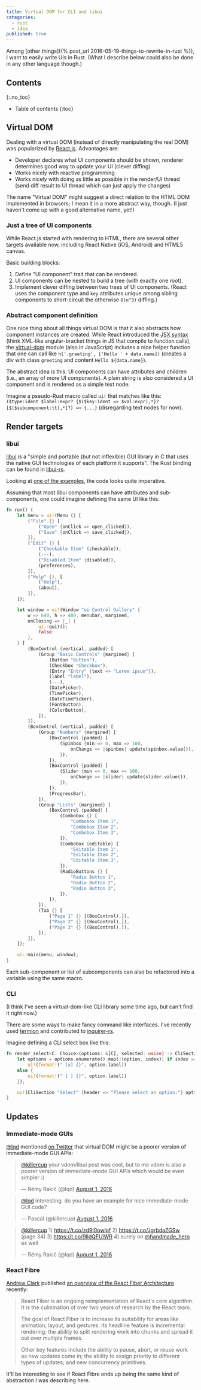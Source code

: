 ```yaml
---
title: Virtual DOM for CLI and libui
categories:
  - rust
  - idea
published: true
---
```


Among [other things]({% post_url 2016-05-19-things-to-rewrite-in-rust %}), I want to easily write UIs in Rust. (What I describe below could also be done in any other language though.)

## Contents
{:.no_toc}

* Table of contents
{:toc}

## Virtual DOM

Dealing with a virtual DOM (instead of directly manipulating the real DOM) was popularized by [React.js](https://facebook.github.io/react/). Advantages are:

- Developer declares what UI components should be shown, renderer determines good way to update your UI (clever diffing)
- Works nicely with reactive programming
- Works nicely with doing as little as possible in the render/UI thread (send diff result to UI thread which can just apply the changes)

The name "Virtual DOM" might suggest a direct relation to the HTML DOM implemented in browsers; I mean it in a more abstract way, though. (I just haven't come up with a good alternative name, yet!)

### Just a tree of UI components

While React.js started with rendering to HTML, there are several other targets available now, including React Native (iOS, Android) and HTML5 canvas.

Basic building blocks:

1. Define "UI component" trait that can be rendered.
2. UI components can be nested to build a tree (with exactly one root).
3. Implement clever diffing between two trees of UI components. (React uses the component type and `key` attributes unique among sibling components to short-circuit the otherwise `O(n^3)` diffing.)

### Abstract component definition

One nice thing about all things virtual DOM is that it also abstracts how component instances are created. While React introduced the [JSX syntax](https://facebook.github.io/jsx/) (think XML-like angular-bracket things in JS that compile to function calls), the [virtual-dom](https://www.npmjs.com/package/virtual-dom) module (also in JavaScript) includes a nice helper function that one can call like `h('.greeting', ['Hello ' + data.name])` (creates a div with class `greeting` and content `Hello ${data.name}`).

The abstract idea is this: UI components can have attributes and children (i.e., an array of more UI components). A plain string is also considered a UI component and is rendered as a simple text node.

Imagine a pseudo-Rust macro called `ui!` that matches like this: `($type:ident $label:expr? {$($key:ident => $val:expr),*}? [$($subcomponent:tt),*]?) => {...}` (disregarding text nodes for now).

## Render targets

### libui

[libui](https://github.com/andlabs/libui) is a "simple and portable (but not inflexible) GUI library in C that uses the native GUI technologies of each platform it supports". The Rust binding can be found in [libui-rs](https://github.com/pcwalton/libui-rs).

Looking at [one of the examples](https://github.com/pcwalton/libui-rs/blob/13299d28f69f8009be8e08e453a9b0024f153a60/ui/examples/controlgallery.rs), the code looks quite imperative.

Assuming that most libui components can have attributes and sub-components, one could imagine defining the same UI like this:

```rust
fn run() {
    let menu = ui!(Menu {} [
        ("File" {} [
            ("Open" {onClick => open_clicked}),
            ("Save" {onClick => save_clicked}),
        ]),
        ("Edit" {} [
            ("Checkable Item" {checkable}),
            (---),
            ("Disabled Item" {disabled}),
            (preferences),
        ]), 
        ("Help" {}, [
            ("Help"),
            (about),
        ]),
    ]);

    let window = ui!(Window "ui Control Gallery" {
        w => 640, h => 480, menubar, margined,
        onClosing => |_| {
            ui::quit();
            false
        },
    } [
        (BoxControl {vertical, padded} [
            (Group "Basic Controls" {margined} [
                (Button "Button"),
                (Checkbox "Checkbox"),
                (Entry "Entry" {text => "Lorem ipsum"}),
                (label "label"),
                (---),
                (DatePicker),
                (TimePicker),
                (DateTimePicker),
                (FontButton),
                (ColorButton),
            ]),
        ]),
        (BoxControl {vertical, padded} [
            (Group "Numbers" {margined} [
                (BoxControl {padded} [
                    (Spinbox {min => 0, max => 100,
                        onChange => |spinbox| update(spinbox.value()),
                    }),
                ]),
                (BoxControl {padded} [
                    (Slider {min => 0, max => 100,
                        onChange => |slider| update(slider.value()),
                    }),
                ]),
                (ProgressBar),
            ]),
            (Group "Lists" {margined} [
                (BoxControl {padded} [
                    (Combobox {} [
                        "Combobox Item 1",
                        "Combobox Item 2",
                        "Combobox Item 3",
                    ]),
                    (Combobox {editable} [
                        "Editable Item 1",
                        "Editable Item 2",
                        "Editable Item 3",
                    ]),
                    (RadioButtons {} [
                        "Radio Button 1",
                        "Radio Button 2",
                        "Radio Button 3",
                    ]),
                ]),
            ]),
            (Tab {} [
                ("Page 1" {} [(BoxControl),]),
                ("Page 2" {} [(BoxControl),]),
                ("Page 3" {} [(BoxControl),]),
            ]),
        ]),
    ]);

    ui::main(menu, window);
}
```

Each sub-component or list of subcomponents can also be refactored into a variable using the same macro.

### CLI

(I think I've seen a virtual-dom-like CLI library some time ago, but can't find it right now.)

There are some ways to make fancy command like interfaces. I've recently used [termion](https://github.com/ticki/termion) and contributed to [inquirer-rs](https://github.com/Munksgaard/inquirer-rs).

Imagine defining a CLI select box like this:

```rust
fn render_select<C: Choice>(options: &[C], selected: usize) -> CliSection {
    let options = options.enumerate().map(|(option, index)| if index == selected {
        ui!(format!(" [x] {}", option.label))
    else {
        ui!(format!(" [ ] {}", option.label))
    });

    ui!(CliSection "Select" {header => "Please select an option:"} options)
}
```

## Updates

### Immediate-mode GUIs

[@lqd](https://twitter.com/lqd) mentioned [on Twitter](https://twitter.com/lqd/status/760223190182465538) that virtual DOM might be a poorer version of immediate-mode GUI APIs:

<blockquote class="twitter-tweet" data-lang="en"><p lang="en" dir="ltr"><a href="https://twitter.com/killercup">@killercup</a> your vdom/libui post was cool, but to me vdom is also a poorer version of immediate-mode GUI APIs which would be even simpler :)</p>&mdash; Rémy Rakić (@lqd) <a href="https://twitter.com/lqd/status/760223190182465538">August 1, 2016</a></blockquote>

<blockquote class="twitter-tweet" data-conversation="none" data-lang="en"><p lang="en" dir="ltr"><a href="https://twitter.com/lqd">@lqd</a> interesting. do you have an example for nice immediate-mode GUI code?</p>&mdash; Pascal (@killercup) <a href="https://twitter.com/killercup/status/760224634855911424">August 1, 2016</a></blockquote> <script async src="//platform.twitter.com/widgets.js" charset="utf-8"></script>

<blockquote class="twitter-tweet" data-conversation="none" data-lang="en"><p lang="en" dir="ltr"><a href="https://twitter.com/killercup">@killercup</a> 1) <a href="https://t.co/zd9I0owlpf">https://t.co/zd9I0owlpf</a> 2) <a href="https://t.co/JgrbdaZGSw">https://t.co/JgrbdaZGSw</a> (page 34) 3) <a href="https://t.co/9lldQFUlWR">https://t.co/9lldQFUlWR</a> 4) surely on <a href="https://twitter.com/handmade_hero">@handmade_hero</a> as well</p>&mdash; Rémy Rakić (@lqd) <a href="https://twitter.com/lqd/status/760229545010163715">August 1, 2016</a></blockquote> <script async src="//platform.twitter.com/widgets.js" charset="utf-8"></script>

<script async src="//platform.twitter.com/widgets.js" charset="utf-8"></script>

### React Fibre

[Andrew Clark](https://github.com/acdlite) published [an overview of the React Fiber Architecture](https://github.com/acdlite/react-fiber-architecture/blob/efbf8936293f7cc4e8a30f475ffd01087d4d974c/README.md) recently:

> React Fiber is an ongoing reimplementation of React's core algorithm. It is the culmination of over two years of research by the React team.
>
> The goal of React Fiber is to increase its suitability for areas like animation, layout, and gestures. Its headline feature is incremental rendering: the ability to split rendering work into chunks and spread it out over multiple frames.
>
> Other key features include the ability to pause, abort, or reuse work as new updates come in; the ability to assign priority to different types of updates; and new concurrency primitives.

It'll be interesting to see if React Fibre ends up being the same kind of abstraction I was describing here.
